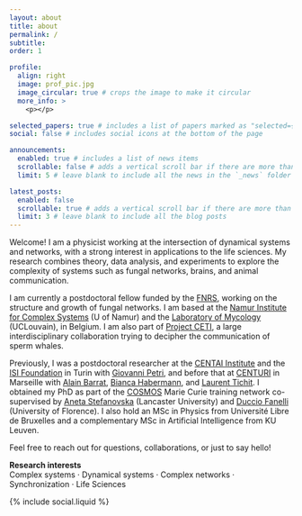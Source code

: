 ```yaml
---
layout: about
title: about
permalink: /
subtitle: 
order: 1

profile:
  align: right
  image: prof_pic.jpg
  image_circular: true # crops the image to make it circular
  more_info: >
    <p></p>

selected_papers: true # includes a list of papers marked as "selected={true}"
social: false # includes social icons at the bottom of the page

announcements:
  enabled: true # includes a list of news items
  scrollable: false # adds a vertical scroll bar if there are more than 3 news items
  limit: 5 # leave blank to include all the news in the `_news` folder

latest_posts:
  enabled: false
  scrollable: true # adds a vertical scroll bar if there are more than 3 new posts items
  limit: 3 # leave blank to include all the blog posts
---
```


Welcome! I am a physicist working at the intersection of dynamical systems and networks, with a strong interest in applications to the life sciences. My research combines theory, data analysis, and experiments to explore the complexity of systems such as fungal networks, brains, and animal communication.

I am currently a postdoctoral fellow funded by the [FNRS](https://www.frs-fnrs.be/en/), working on the structure and growth of fungal networks. I am based at the [Namur Institute for Complex Systems](https://www.naxys.be/) (U of Namur) and the [Laboratory of Mycology](https://www.uclouvain.be/en/research-institutes/eli/elim/team-declerck) (UCLouvain), in Belgium. I am also part of [Project CETI](https://www.projectceti.org/), a large interdisciplinary collaboration trying to decipher the communication of sperm whales.

Previously, I was a postdoctoral researcher at the [CENTAI Institute](https://centai.eu/) and the [ISI Foundation](https://isi.it) in Turin with [Giovanni Petri](https://lordgrilo.github.io/), and before that at [CENTURI](http://centuri-livingsystems.org/) in Marseille with [Alain Barrat](http://www.cpt.univ-mrs.fr/~barrat/), [Bianca Habermann](http://www.ibdm.univ-mrs.fr/equipe/computational-biology/), and [Laurent Tichit](http://iml.univ-mrs.fr/~tichit/).
I obtained my PhD as part of the [COSMOS](https://cordis.europa.eu/project/id/642563) Marie Curie training network co-supervised by [Aneta Stefanovska](https://www.lancaster.ac.uk/physics/about-us/people/aneta-stefanovska) (Lancaster University) and [Duccio Fanelli](https://sites.google.com/site/ducciofanelli1/home) (University of Florence). I also hold an MSc in Physics from Université Libre de Bruxelles and a complementary MSc in Artificial Intelligence from KU Leuven.

Feel free to reach out for questions, collaborations, or just to say hello!

**Research interests**  
Complex systems · Dynamical systems · Complex networks · Synchronization · Life Sciences

<div class="contact-icons">{% include social.liquid %}</div> 
